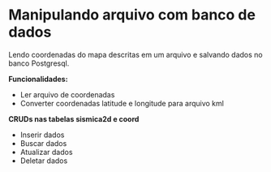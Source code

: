# Manipulando arquivo com banco de dados

Lendo coordenadas do mapa descritas em um arquivo e salvando dados no banco Postgresql.

**Funcionalidades:**

- Ler arquivo de coordenadas
- Converter coordenadas latitude e longitude para arquivo kml

**CRUDs nas tabelas sismica2d e coord**

- Inserir dados
- Buscar dados
- Atualizar dados
- Deletar dados
